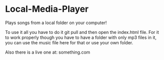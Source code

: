 # Local-Media-Player
Plays songs from a local folder on your computer!

To use it all you have to do it git pull and then open the index.html file.
For it to work properly though you have to have a folder with only mp3 files in it,
you can use the music file here for that or use your own folder.

Also there is a live one at: something.com
